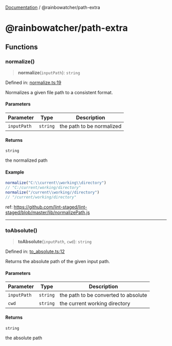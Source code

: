 [Documentation](../README.md) / @rainbowatcher/path-extra

# @rainbowatcher/path-extra

## Functions

### normalize()

> **normalize**(`inputPath`): `string`

Defined in: [normalize.ts:19](https://github.com/rainbowatcher/js-utils/blob/61ffa0ab6afc1579d638930ef16f8d14406414ff/packages/path-extra/src/normalize.ts#L19)

Normalizes a given file path to a consistent format.

#### Parameters

| Parameter   | Type     | Description               |
| ----------- | -------- | ------------------------- |
| `inputPath` | `string` | the path to be normalized |

#### Returns

`string`

the normalized path

#### Example

```js
normalize("C:\\current\\working\\directory")
// "C:/current/working/directory"
normalize("/current\\working//directory")
// "/current/working/directory"
```

ref: <https://github.com/lint-staged/lint-staged/blob/master/lib/normalizePath.js>

---

### toAbsolute()

> **toAbsolute**(`inputPath`, `cwd`): `string`

Defined in: [to_absolute.ts:12](https://github.com/rainbowatcher/js-utils/blob/61ffa0ab6afc1579d638930ef16f8d14406414ff/packages/path-extra/src/to_absolute.ts#L12)

Returns the absolute path of the given input path.

#### Parameters

| Parameter   | Type     | Description                          |
| ----------- | -------- | ------------------------------------ |
| `inputPath` | `string` | the path to be converted to absolute |
| `cwd`       | `string` | the current working directory        |

#### Returns

`string`

the absolute path
